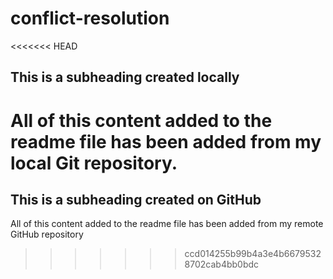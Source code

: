 # conflict-resolution

<<<<<<< HEAD
  ## This is a subheading created locally

  All of this content added to the readme file has been added from my local Git repository.
=======
## This is a subheading created on GitHub

  All of this content added to the readme file has been added from my remote GitHub repository
>>>>>>> ccd014255b99b4a3e4b66795328702cab4bb0bdc
